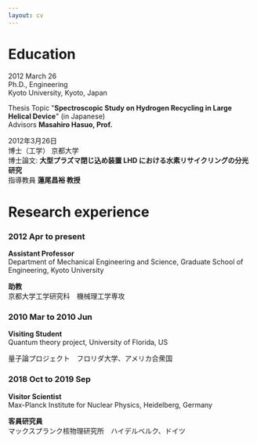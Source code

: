 ```yaml
---
layout: cv
---
```


# Education
2012 March 26  
Ph.D., Engineering  
Kyoto University, Kyoto, Japan  

Thesis Topic  "**Spectroscopic Study on Hydrogen Recycling in Large Helical Device**" (in Japanese)  
Advisors  **Masahiro Hasuo, Prof.**

2012年3月26日  
博士（工学）  京都大学  
博士論文: **大型プラズマ閉じ込め装置 LHD における水素リサイクリングの分光研究**  
指導教員  **蓮尾昌裕 教授**


# Research experience
### 2012 Apr to present
**Assistant Professor**  
Department of Mechanical Engineering and Science,
Graduate School of Engineering, Kyoto University

**助教**  
京都大学工学研究科　機械理工学専攻

### 2010 Mar to 2010 Jun
**Visiting Student**  
Quantum theory project,
University of Florida, US

量子論プロジェクト　フロリダ大学、アメリカ合衆国

### 2018 Oct to 2019 Sep 
**Visitor Scientist**   
Max-Planck Institute for Nuclear Physics, Heidelberg, Germany

**客員研究員**  
マックスプランク核物理研究所　ハイデルベルク、ドイツ